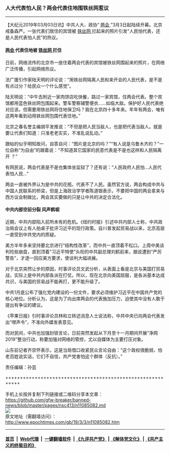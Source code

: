 ### 人大代表怕人民？两会代表住地围铁丝网惹议
------------------------

<p>
 【大纪元2019年03月03日讯】中共人大、政协“
 <a href="http://www.epochtimes.com/gb/tag/%E4%B8%A4%E4%BC%9A.html">
  两会
 </a>
 ”3月3日起陆续开幕。北京戒备森严。一张代表们居住的宾馆被
 <a href="http://www.epochtimes.com/gb/tag/%E9%93%81%E4%B8%9D%E7%BD%91.html">
  铁丝网
 </a>
 拦起来的照片引发“人民怕代表，还是人民代表怕人民”的热议。
</p>
<h4>
 <a href="http://www.epochtimes.com/gb/tag/%E4%B8%A4%E4%BC%9A.html">
  两会
 </a>
 代表住地被
 <a href="http://www.epochtimes.com/gb/tag/%E9%93%81%E4%B8%9D%E7%BD%91.html">
  铁丝网
 </a>
 拦住
</h4>
<p>
 日前，网络流传的北京市一座住着两会代表的宾馆被铁丝网围起来的照片，在网络广泛传播，引起网络热议。
</p>
<p>
 法广援引作家陆天明的评论说：“用铁丝网隔离人民和来开会的人民代表，是不是有点过分？给民众一个什么感觉”。
</p>
<p>
 陆天明说：“中午去附近一家肉饼店吃快餐，路过一家宾馆，住两会代表。整个宾馆都用蓝色铁丝网包围起来。警车警察辅警便衣……如临大敌。保护好人民代表绝对应该。但需要用铁丝网将住地保卫吗？我在北京四十多年来。年年有两会，唯有这两年看到动用铁丝网包围代表住地。”
</p>
<p>
 北京之春名誉主编胡平发推说：“不但是把人民当敌人，也是把代表当敌人。就是要让代表们知道：只准老老实实，不准乱说乱动。”
</p>
<p>
 跟帖的似乎明知故问，自答自问：“图片是北京的吗？”“有人说是乌鲁木齐的？”一位自称“为自由”的跟着说：“不知道其它国家的民意代表是不是也这样和人民隔离开 ？”
</p>
<p>
 有网民说，两会代表是不是也集体坐监狱了？还有说：“人民政府人民怕…人民代表怕人民…”
</p>
<p>
 两会一直被外界认为是中共的花瓶，代表不了人民。虽然官方说，两会构成中共与中国人民联系的桥梁，但是上海政治学学者陈道银表示，不要把中国的两会拿来与西方议会制做比，两会其实要做的只是让中共的决定合法化。
</p>
<h4>
 中共内部空前分裂 风声鹤唳
</h4>
<p>
 近期，中共内部陷入前所未有的危机。《纽约时报》引述中共内部人士称，中共政治局会议上有人拍桌子批评习近平的现行政策。自川普发起贸易战以来，北京高层一直受到中共党内的质疑。
</p>
<p>
 美方半年多来坚持要北京进行“结构性改革”，而中共一直顶着不松口。上周中美谈判险些崩盘，直到顶着“习近平特使”头衔的中共副总理刘鹤前来，据说遭到“严厉警告”，才逐一回应美方要求，使谈判大幅进展。
</p>
<p>
 对于北京突然让步的原因，时事评论员文武分析，从表面上看是北京与美国打贸易战，实际上是中共内部各派在打仗。所以，现在北京向美国屈服，是各派基本达成共识，与美国的贸易战不能再打，更不能升级了。
</p>
<p>
 中共1月底公布了强化党内建设的一份文件，要求必须维护习近平在中国共产党的核心地位。分析认为，这是为了向出席两会的代表施加压力，迫使其中没有人敢于提出有争议的建议。
</p>
<p>
 《苹果日报》引时事评论员林和立转述消息人士说法称，中共中央已向两会代表发出“噤声令”，不准向外媒发表意见。
</p>
<p>
 而对民间，中共也加强封锁言论，日前突然发起从下月至十一月期间开展“净网2019”整治行动，称要加强对网络的管控，尤以自媒体为主要打压对象。
</p>
<p>
 山东前记者齐崇怀表示，这是当局借口收紧民众言论自由：“这个政权很脆弱，怕老百姓说实话，它们不自信，共产党害怕这个群体（反抗）。”
</p>
<p>
 责任编辑：孙芸
</p>

+++++++++++++++++++++++++++++++++++++++++++++++++++++++++++<br/><br/>
手机上长按并复制下列链接或二维码分享本文章：<br/>
https://github.com/gfw-breaker/banned-news/blob/master/pages/nsc413/n11085082.md <br/>
<a href='https://github.com/gfw-breaker/banned-news/blob/master/pages/nsc413/n11085082.md'><img src='https://github.com/gfw-breaker/banned-news/blob/master/pages/nsc413/n11085082.md.png'/></a> <br/>
原文地址（需翻墙访问）：http://www.epochtimes.com/gb/19/3/3/n11085082.htm


------------------------
#### [首页](https://github.com/gfw-breaker/banned-news/blob/master/README.md) &nbsp;|&nbsp; [Web代理](https://github.com/labour-camp/helloworld) &nbsp;|&nbsp; [一键翻墙软件](https://github.com/gfw-breaker/nogfw/blob/master/README.md) &nbsp;| [《九评共产党》](https://github.com/gfw-breaker/9ping.md/blob/master/README.md#九评之一评共产党是什么) | [《解体党文化》](https://github.com/gfw-breaker/jtdwh.md/blob/master/README.md) | [《共产主义的终极目的》](https://github.com/gfw-breaker/gczydzjmd.md/blob/master/README.md)

